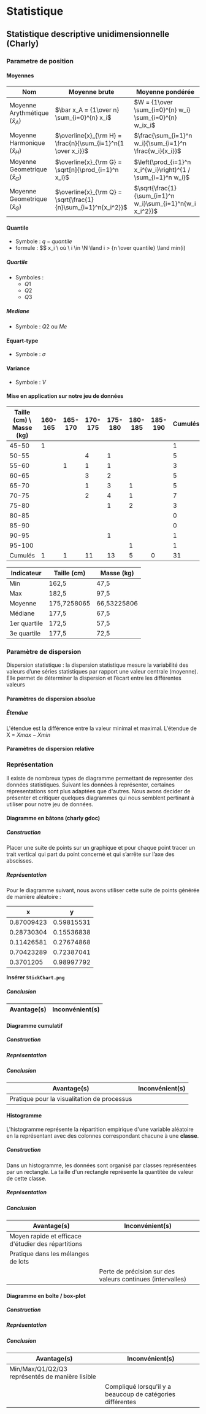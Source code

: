 # Statistique

## Statistique descriptive unidimensionnelle (Charly)

### Parametre de position

#### Moyennes

|Nom|Moyenne brute|Moyenne pondérée|
|---|--|--|
|Moyenne Arythmétique ($\bar x_A$)| $\bar x_A = {1\over n} \sum_{i=0}^{n} x_i$|$W = {1\over \sum_{i=0}^{n} w_i} \sum_{i=0}^{n} w_ix_i$|
|Moyenne Harmonique ($\bar x_H$)| $\overline{x}_{\rm H} = \frac{n}{\sum_{i=1}^n{1 \over x_i}}$|$\frac{\sum_{i=1}^n w_i}{\sum_{i=1}^n \frac{w_i}{x_i}}$|
|Moyenne Geometrique ($\bar x_G$)| $\overline{x}_{\rm G} = \sqrt[n]{\prod_{i=1}^n x_i}$ |$\left(\prod_{i=1}^n x_i^{w_i}\right)^{1 / \sum_{i=1}^n w_i}$ |
|Moyenne Geometrique ($\bar x_G$)| $\overline{x}_{\rm Q} = \sqrt{\frac{1}{n}\sum_{i=1}^n{x_i^2}}$ |$\sqrt{\frac{1}{\sum_{i=1}^n w_i}\sum_{i=1}^n{w_i x_i^2}}$ |

#### Quantile

- Symbole : $q-quantile$
- formule : 
  $$
  x_i \ où \ i \in \N \land i > {n \over quantile} \land min(i)

##### Quartile

- Symboles :
  - $Q1$
  - $Q2$
  - $Q3$

##### Mediane

- Symbole : $Q2$ ou $Me$

#### Equart-type

- Symbole :  $\sigma$

#### Variance

- Symbole : $V$

#### Mise en application sur notre jeu de données

Taille (cm) \ Masse (kg)|	160-165|	165-170|	170-175|	175-180|	180-185|	185-190|Cumulés|
------------------------|----------|-----------|-----------|-----------|-----------|-----------|-------|
45-50|	1|	|	|	|	|	| 1 |
50-55|	|	|	4|	1|	|	|5|
55-60|	|	1|	1|	1|	|	|3|
60-65|	|	|	3|	2|	|	|5|
65-70|	|	|	1|	3|	1|	|5|
70-75|	|	|	2|	4|	1|	|7|
75-80|	|	|	|	1|	2|	|3|
80-85|	|	|	|	|	|	|0|
85-90|	|	|	|	|	|	|0|
90-95|	|	|	|	1|	|	|1|
95-100|	|	|	|	|	1|	|1|
Cumulés|	1|	1|	11|	13|	5|	0|31|

|Indicateur|Taille (cm)|Masse (kg)|
| -------- | ----------|----------|
|Min|162,5|47,5|
|Max|182,5|97,5|
|Moyenne|175,7258065|66,53225806|
|Médiane|177,5|67,5|
|1er quartile|172,5|57,5|
|3e  quartile|177,5|72,5|

### Paramètre de dispersion
Dispersion statistique : la dispersion statistique mesure la variabilité des valeurs d’une séries statistiques par rapport une valeur centrale (moyenne). Elle permet de déterminer la dispersion et l’écart entre les différentes valeurs

#### Paramètres de dispersion absolue
##### Étendue
L'étendue est la différence entre la valeur minimal et maximal. 
L'étendue de X = $Xmax - Xmin$

#### Paramètres de dispersion relative


### Représentation
Il existe de nombreux types de diagramme permettant de representer des données statistiques. Suivant les données à représenter, certaines répresentations sont plus adaptées que d'autres. Nous avons decider de présenter et critiquer quelques diagrammes qui nous semblent pertinant à utiliser pour notre jeu de données.
#### Diagramme en bâtons (charly gdoc)

##### Construction

Placer une suite de points sur un graphique et pour chaque point tracer un trait vertical qui part du point concerné et qui s’arrête sur l’axe des abscisses.

##### Représentation

Pour le diagramme suivant, nous avons utiliser cette suite de points générée de manière aléatoire :

|   x   |   y   |
|---|---|
| 0.87009423 | 0.59815531 |
| 0.28730304 | 0.15536838 |
| 0.11426581 | 0.27674868 |
| 0.70423289 | 0.72387041 |
| 0.3701205 | 0.98997792 |

**Insérer `StickChart.png`**

##### Conclusion

| Avantage(s) | Inconvénient(s) |
| ----------- | --------------- |


#### Diagramme cumulatif

##### Construction



##### Représentation

##### Conclusion

| Avantage(s) | Inconvénient(s) |
| ----------- | --------------- |
| Pratique pour la visualitation de processus |  |

#### Histogramme
L'histogramme représente la répartition empirique d'une variable aléatoire en la représentant avec des colonnes correspondant chacune à une **classe**.
##### Construction
Dans un histogramme, les données sont organisé par classes représentées par un rectangle. La taille d'un rectangle représente la quantitée de valeur de cette classe. 
##### Représentation

##### Conclusion

| Avantage(s) | Inconvénient(s) |
| ----------- | --------------- |
| Moyen rapide et efficace d'étudier des répartitions ||
| Pratique dans les mélanges de lots ||
|| Perte de précision sur des valeurs continues (intervalles) |

#### Diagramme en boîte / box-plot

##### Construction

##### Représentation

##### Conclusion

| Avantage(s)                                     | Inconvénient(s)                                            |
| ----------------------------------------------- | ---------------------------------------------------------- |
| Min/Max/Q1/Q2/Q3 représentés de manière lisible |                                                            |
|                                                 | Compliqué lorsqu'il y a beaucoup de catégories différentes |